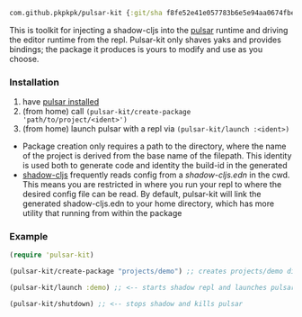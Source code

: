```clojure
com.github.pkpkpk/pulsar-kit {:git/sha f8fe52e41e057783b6e5e94aa0674fbe124032ab}
```

This is toolkit for injecting a shadow-cljs into the [pulsar](https://github.com/pulsar-edit/pulsar) runtime and driving the editor runtime from the repl. Pulsar-kit only shaves yaks and provides bindings; the package it produces is yours to modify and use as you choose.

### Installation
1) have [pulsar installed](https://github.com/pulsar-edit/pulsar/releases)
2) (from home) call `(pulsar-kit/create-package 'path/to/project/<ident>')`
3) (from home) launch pulsar with a repl via `(pulsar-kit/launch :<ident>)`

+ Package creation only requires a path to the directory, where the name of the project is derived from the base name of the filepath. This identity is used both to generate code and identity the build-id in the generated
+ [shadow-cljs](https://shadow-cljs.github.io/) frequently reads config from a *shadow-cljs.edn* in the cwd. This means you are restricted in where you run your repl to where the desired config file can be read. By default, pulsar-kit will link the generated shadow-cljs.edn to your home directory, which has more utility that running from within the package

### Example

```clojure
(require 'pulsar-kit)

(pulsar-kit/create-package "projects/demo") ;; creates projects/demo directory, populates & links it to ppm

(pulsar-kit/launch :demo) ;; <-- starts shadow repl and launches pulsar with derived build-id

(pulsar-kit/shutdown) ;; <-- stops shadow and kills pulsar

```
